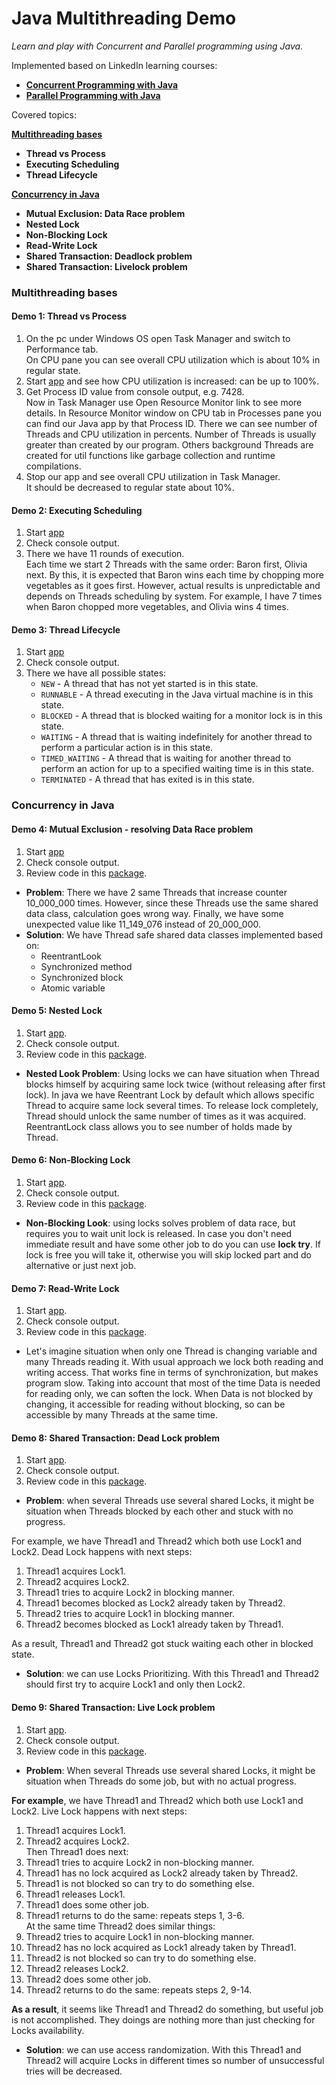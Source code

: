 # Java Multithreading Demo

_Learn and play with Concurrent and Parallel programming using Java._

Implemented based on LinkedIn learning courses:

- [**Concurrent Programming with Java**](https://www.linkedin.com/learning/parallel-and-concurrent-programming-with-java-1 'https://www.linkedin.com/learning/parallel-and-concurrent-programming-with-java-1')
- [**Parallel Programming with Java**](https://www.linkedin.com/learning/parallel-and-concurrent-programming-with-java-2 'https://www.linkedin.com/learning/parallel-and-concurrent-programming-with-java-2')

Covered topics:

[**Multithreading bases**](#multithreading-bases)

- **Thread vs Process**
- **Executing Scheduling**
- **Thread Lifecycle**

[**Concurrency in Java**](#concurrency-in-java)

- **Mutual Exclusion: Data Race problem**
- **Nested Lock**
- **Non-Blocking Lock**
- **Read-Write Lock**
- **Shared Transaction: Deadlock problem**
- **Shared Transaction: Livelock problem**

### Multithreading bases

#### Demo 1: Thread vs Process

1. On the pc under Windows OS open Task Manager and switch to Performance tab.<br>
   On CPU pane you can see overall CPU utilization which is about 10% in regular state.
2. Start [app](multithreading/src/main/java/com/yevhent/bases/ThreadVsProcess.java) and see how CPU utilization is
   increased: can be up to 100%.
3. Get Process ID value from console output, e.g. 7428.<br>
   Now in Task Manager use Open Resource Monitor link to see more details.
   In Resource Monitor window on CPU tab in Processes pane you can find our Java app by that Process ID.
   There we can see number of Threads and CPU utilization in percents.
   Number of Threads is usually greater than created by our program.
   Others background Threads are created for util functions like garbage collection and runtime compilations.
4. Stop our app and see overall CPU utilization in Task Manager.<br>
   It should be decreased to regular state about 10%.

#### Demo 2: Executing Scheduling

1. Start [app](multithreading/src/main/java/com/yevhent/bases/ExecutingScheduling.java)
2. Check console output.
3. There we have 11 rounds of execution.<br>
   Each time we start 2 Threads with the same order: Baron first, Olivia next.
   By this, it is expected that Baron wins each time by chopping more vegetables as it goes first.
   However, actual results is unpredictable and depends on Threads scheduling by system.
   For example, I have 7 times when Baron chopped more vegetables, and Olivia wins 4 times.

#### Demo 3: Thread Lifecycle

1. Start [app](multithreading/src/main/java/com/yevhent/bases/ThreadLifecycle.java)
2. Check console output.
3. There we have all possible states:
    - `NEW` - A thread that has not yet started is in this state.
    - `RUNNABLE` - A thread executing in the Java virtual machine is in this state.
    - `BLOCKED` - A thread that is blocked waiting for a monitor lock is in this state.
    - `WAITING` - A thread that is waiting indefinitely for another thread to perform a particular action is in this
      state.
    - `TIMED_WAITING` - A thread that is waiting for another thread to perform an action for up to a specified waiting
      time is in this state.
    - `TERMINATED` - A thread that has exited is in this state.

### Concurrency in Java

#### Demo 4: Mutual Exclusion - resolving Data Race problem

1. Start [app](multithreading/src/main/java/com/yevhent/concurrency/datarace/MutualExclusionDemo.java)
2. Check console output.
3. Review code in this [package](multithreading/src/main/java/com/yevhent/concurrency/datarace).

- **Problem**: There we have 2 same Threads that increase counter 10_000_000 times.
  However, since these Threads use the same shared data class, calculation goes wrong way.
  Finally, we have some unexpected value like 11_149_076 instead of 20_000_000.
- **Solution**: We have Thread safe shared data classes implemented based on:
    - ReentrantLook
    - Synchronized method
    - Synchronized block
    - Atomic variable

#### Demo 5: Nested Lock

1. Start [app](multithreading/src/main/java/com/yevhent/concurrency/locks/nested/NestedReentrantLockDemo.java).
2. Check console output.
3. Review code in this [package](multithreading/src/main/java/com/yevhent/concurrency/locks/nested).

- **Nested Look Problem**: Using locks we can have situation when Thread blocks himself by acquiring same lock
  twice (without releasing after first lock).
  In java we have Reentrant Lock by default which allows specific Thread to acquire same lock several times.
  To release lock completely, Thread should unlock the same number of times as it was acquired.
  ReentrantLock class allows you to see number of holds made by Thread.

#### Demo 6: Non-Blocking Lock

1. Start [app](multithreading/src/main/java/com/yevhent/concurrency/locks/nonblocking/NonBlockingLockDemo.java).
2. Check console output.
3. Review code in this [package](multithreading/src/main/java/com/yevhent/concurrency/locks/nonblocking).

- **Non-Blocking Look**: using locks solves problem of data race, but requires you to wait unit lock is released.
  In case you don't need immediate result and have some other job to do you can use **lock try**.
  If lock is free you will take it, otherwise you will skip locked part and do alternative or just next job.

#### Demo 7: Read-Write Lock

1. Start [app](multithreading/src/main/java/com/yevhent/concurrency/locks/readwrite/ReadWriteLockDemo.java).
2. Check console output.
3. Review code in this [package](multithreading/src/main/java/com/yevhent/concurrency/locks/readwrite).

- Let's imagine situation when only one Thread is changing variable and many Threads reading it.
  With usual approach we lock both reading and writing access.
  That works fine in terms of synchronization, but makes program slow.
  Taking into account that most of the time Data is needed for reading only, we can soften the lock.
  When Data is not blocked by changing, it accessible for reading without blocking,
  so can be accessible by many Threads at the same time.

#### Demo 8: Shared Transaction: Dead Lock problem

1. Start [app](multithreading/src/main/java/com/yevhent/concurrency/locks/deadlock/DeadLockDemo.java).
2. Check console output.
3. Review code in this [package](multithreading/src/main/java/com/yevhent/concurrency/locks/deadlock).

- **Problem**: when several Threads use several shared Locks, it might be situation when Threads blocked by each other and stuck with
  no progress.

For example, we have Thread1 and Thread2 which both use Lock1 and Lock2.
Dead Lock happens with next steps: 
1. Thread1 acquires Lock1. 
2. Thread2 acquires Lock2.
3. Thread1 tries to acquire Lock2 in blocking manner.
4. Thread1 becomes blocked as Lock2 already taken by Thread2.
5. Thread2 tries to acquire Lock1 in blocking manner.
6. Thread2 becomes blocked as Lock1 already taken by Thread1.

As a result, Thread1 and Thread2 got stuck waiting each other in blocked state. 

- **Solution**: we can use Locks Prioritizing.
  With this Thread1 and Thread2 should first try to acquire Lock1 and only then Lock2.

#### Demo 9: Shared Transaction: Live Lock problem

1. Start [app](multithreading/src/main/java/com/yevhent/concurrency/locks/livelock/LiveLockDemo.java).
2. Check console output.
3. Review code in this [package](multithreading/src/main/java/com/yevhent/concurrency/locks/livelock).

- **Problem**: When several Threads use several shared Locks, it might be situation when Threads do some job, but with no actual progress.

**For example**, we have Thread1 and Thread2 which both use Lock1 and Lock2.
Live Lock happens with next steps:

1. Thread1 acquires Lock1.
2. Thread2 acquires Lock2.<br>
Then Thread1 does next:
3. Thread1 tries to acquire Lock2 in non-blocking manner.
4. Thread1 has no lock acquired as Lock2 already taken by Thread2.
5. Thread1 is not blocked so can try to do something else.
6. Thread1 releases Lock1.
7. Thread1 does some other job.
8. Thread1 returns to do the same: repeats steps 1, 3-6.<br>
At the same time Thread2 does similar things:
9. Thread2 tries to acquire Lock1 in non-blocking manner.
10. Thread2 has no lock acquired as Lock1 already taken by Thread1.
11. Thread2 is not blocked so can try to do something else.
12. Thread2 releases Lock2.
13. Thread2 does some other job.
14. Thread2 returns to do the same: repeats steps 2, 9-14.

**As a result**, it seems like Thread1 and Thread2 do something, but useful job is not accomplished.
They doings are nothing more than just checking for Locks availability.

- **Solution**: we can use access randomization.
  With this Thread1 and Thread2 will acquire Locks in different times so number of unsuccessful tries will be decreased.